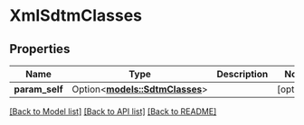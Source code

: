 # XmlSdtmClasses

## Properties

Name | Type | Description | Notes
------------ | ------------- | ------------- | -------------
**param_self** | Option<[**models::SdtmClasses**](SdtmClasses.md)> |  | [optional]

[[Back to Model list]](../README.md#documentation-for-models) [[Back to API list]](../README.md#documentation-for-api-endpoints) [[Back to README]](../README.md)


